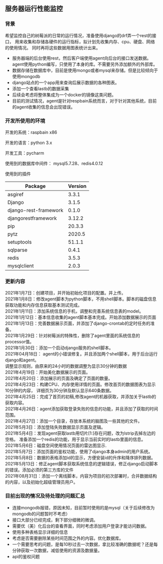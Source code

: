 ## 服务器运行性能监控

### 背景
希望监控自己的树莓派的日常的运行情况，准备使用django的drf弄一个rest的接口，
用来收集和存储各硬件的运行指标，拟计划先收集内存、cpu、硬盘、网络的使用情况。
同时再将这些数据用图表统计出来。
- 服务器端的后台使用rest，然后客户端使用agent向后台的接口发送数据。agent使用python编写，只使用了本身的库。不需要另外添加额外的外部库。
- 数据存储在数据库中，目前是使用mongo或者mysql来存储。但是比较倾向于使用mongodb
- django站点的一个app用来查询后展示数据的各种图表。
- 添加一个查看lastb的数据采集
- 后续会考虑将整体集成为一个docker的镜像这类问题。
- 目前的测试情况，agent是针对respbain系统而言，对于针对其他系统，目前的agent收集的信息会出现错误。

### 开发所使用的环境
开发的系统：raspbain x86

开发的语言：python 3.x

开发工具：pycharm

使用到的数据库中间件： mysql5.7.28、redis4.0.12

使用到的插件

Package               |Version
--------------------- |-------
asgiref               |3.3.1
Django                |3.1.5
django-rest-framework |0.1.0
djangorestframework   |3.12.2
pip                   |20.3.3
pytz                  |2020.5
setuptools            |51.1.1
sqlparse              |0.4.1
redis                 |3.5.3
mysqlclient           |2.0.3




### 更新内容
2021年1月7日：创建项目，并开始初始化项目的配置。并上传。<br />
2021年1月8日：修改agent脚本为python脚本，不用shell脚本。脚本的磁盘信息获取功能和内存信息获取基本测试完成。<br />
2021年1月11日：添加系统信息的手机，调整和完善系统信息表的model。<br />
2021年1月12日：基本信息收集的agent脚本基本完成。开始添加数据展示的页面<br />
2021年1月13日：完善数据展示页面，并添加了django-crontab的定时任务的准备。<br />
2021年1月29日：针对树莓派的特殊性，删除了agent里面的系统信息的processor值。<br />
2021年1月30日：添加一个启动django服务的shell脚本。<br />
2021年04月18日： agent的小错误修复。并且添加两个shell脚本，用于后台运行django和agent。<br />
调整显示规则，由原来的24小时的数据调整为显示30分钟的数据<br />
2021年4月19日：开始美化数据展示的页面。<br />
2021年4月20日：添加展示的页面及确定了页面的数量。<br />
2021年4月23日：构建CPU、内存使用详情的页面。修改首页的数据图表为显示10分钟的内容，
详细页为30分钟及默认显示640条数据。<br />
2021年4月25日：完成了首页的初稿,修改agent的机器获取，并添加关于lastb的获取内容。<br />
2021年4月26日：agent添加获取登录失败的信息的功能，并且添加了获取的时间范围。<br />
2021年4月27日：添加一个目录，存放本系统的脑图及一些其他的文件。<br />
2021年5月3日：添加登陆失败数据显示页面及逻辑。<br />
2021年5月4日：发现agent获取lastb用切片[1:]存在问题，改为lstrip去掉左边的空格。
准备添加一个redis的功能，用于显示当前实时的lastb里面的信息。<br />
2021年5月6日：磁盘空间使用情况页面的雷达图显示.<br />
2021年5月7日：添加页面的鉴权功能，使用了django本身admin的用户系统。<br />
2021年5月8日：数据的表格添加id的显示，方便安装id的升序和降序排列数据。<br />
2021年5月13日：修正agent脚本获取系统信息的逻辑错误，修正django启动脚本的错误。添加必须的第三方库的文件<br />
2021年08月31日：添加一个离线脚本，内容为项目的初次部署时，合并数据结构的内容，以及初始化超级管理员用户。<br />


### 目前出现的情况及待处理的问题汇总
- 连接mongodb报错，原因未知，目前暂时使用的是mysql（关于后续修改为mongodb的问题暂时不考虑）
- 接口大部分已经完成，剩下部分细微的微调。
- 需要优（美）化后台的查看界面，同时考虑添加用户登录才能访问数据。
- 使用多种表格显示详细的信息
- 考虑是否需要删除某些时间范围之外的内容。优化数据库。
- 一个需要思考的问题，是每10秒过去一次数据，拿比较准确的数据呢？还是每分钟获取一次数据，减低使用的资源及数据量。
- api的鉴权问题
